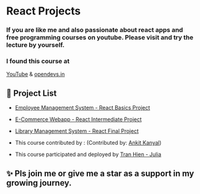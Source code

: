 # React Projects
### If you are like me and also passionate about react apps and free programming courses on youtube. Please visit and try the lecture by yourself. 
### I found this course at 
 [YouTube](https://www.youtube.com/channel/UCOr2tU9paYaosUIz0IH7MHg) & [opendevs.in](https://opendevs.in/)

## 🚀 Project List

- [Employee Management System - React Basics Project](https://www.youtube.com/watch?v=koXRuZKsCJw&t=1s)

- [E-Commerce Webapp - React Intermediate Project](https://youtu.be/x6vlHU-Gc40)

- [Library Management System - React Final Project](https://youtu.be/G52wohlgdxY)

- This course contributed by : (Contributed by: [Ankit Kanyal](https://www.linkedin.com/in/ankit-kanyal-43460b169))
- This course participated and deployed by [Tran Hien - Julia](https://github.com/e1800930)

## ✨ Pls join me or give me a star as a support in my growing journey.

